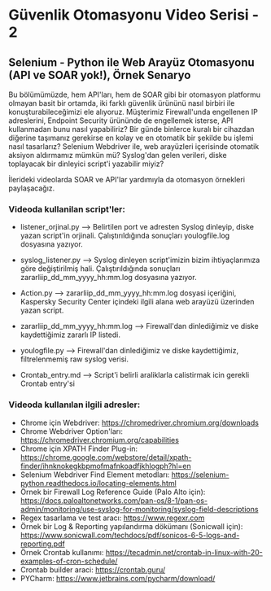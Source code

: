 # Güvenlik Otomasyonu Video Serisi - 2
 ## Selenium - Python ile Web Arayüz Otomasyonu (API ve SOAR yok!), Örnek Senaryo
 
Bu bölümümüzde, hem API'ları, hem de SOAR gibi bir otomasyon platformu olmayan basit bir ortamda, iki farklı güvenlik ürününü nasıl birbiri ile konuşturabileceğimizi ele alıyoruz. Müşterimiz Firewall'unda engellenen IP adreslerini, Endpoint Security ürününde de engellemek isterse, API kullanmadan bunu nasıl yapabiliriz? Bir günde binlerce kuralı bir cihazdan diğerine taşımanız gerekirse en kolay ve en otomatik bir şekilde bu işlemi nasıl tasarlarız? Selenium Webdriver ile, web arayüzleri içerisinde otomatik aksiyon aldırmamız mümkün mü? Syslog'dan gelen verileri, diske toplayacak bir dinleyici script'i yazabilir miyiz?

İlerideki videolarda SOAR ve API'lar yardımıyla da otomasyon örnekleri paylaşacağız.

### Videoda kullanilan script'ler:
* listener_orjinal.py --> Belirtilen port ve adresten Syslog dinleyip, diske yazan script'in orjinali. Çalıştırıldığında sonuçları youlogfile.log dosyasına yazıyor.
* syslog_listener.py --> Syslog dinleyen script'imizin bizim ihtiyaçlarımıza göre değiştirilmiş hali. Çalıştırıldığında sonuçları zararliip_dd_mm_yyyy_hh:mm.log dosyasına yazıyor.
* Action.py --> zararliip_dd_mm_yyyy_hh:mm.log dosyasi içeriğini, Kaspersky Security Center içindeki ilgili alana web arayüzü üzerinden yazan script.

* zararliip_dd_mm_yyyy_hh:mm.log --> Firewall'dan dinlediğimiz ve diske kaydettiğimiz zararlı IP listedi.
* youlogfile.py --> Firewall'dan dinlediğimiz ve diske kaydettiğimiz, filtrelenmemiş raw syslog verisi.
* Crontab_entry.md --> Script'i belirli araliklarla calistirmak icin gerekli Crontab entry'si

### Videoda kullanılan ilgili adresler:
* Chrome için Webdriver: https://chromedriver.chromium.org/downloads
* Chrome Webdriver Option'ları: https://chromedriver.chromium.org/capabilities
* Chrome için XPATH Finder Plug-in: https://chrome.google.com/webstore/detail/xpath-finder/ihnknokegkbpmofmafnkoadfjkhlogph?hl=en
* Selenium Webdriver Find Element metodları: https://selenium-python.readthedocs.io/locating-elements.html
* Örnek bir Firewall Log Reference Guide (Palo Alto için): https://docs.paloaltonetworks.com/pan-os/8-1/pan-os-admin/monitoring/use-syslog-for-monitoring/syslog-field-descriptions
* Regex tasarlama ve test aracı: https://www.regexr.com
* Örnek bir Log & Reporting yapılandırma dökümanı (Sonicwall için): https://www.sonicwall.com/techdocs/pdf/sonicos-6-5-logs-and-reporting.pdf
* Örnek Crontab kullanımı: https://tecadmin.net/crontab-in-linux-with-20-examples-of-cron-schedule/
* Crontab builder araci: https://crontab.guru/
* PYCharm: https://www.jetbrains.com/pycharm/download/